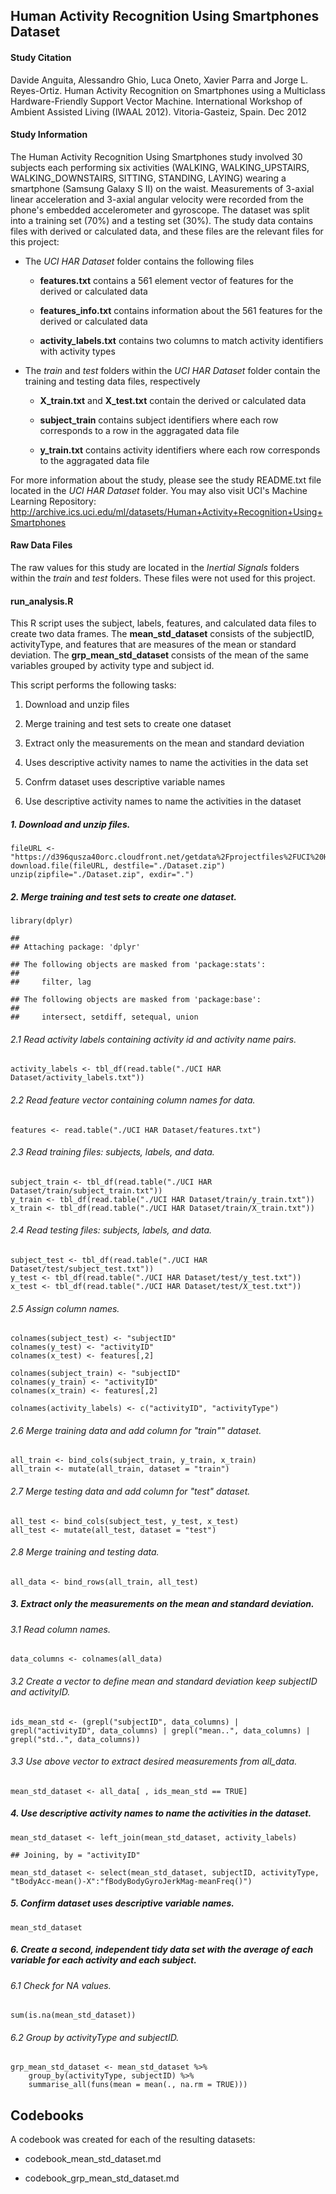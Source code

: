Human Activity Recognition Using Smartphones Dataset
----------------------------------------------------

#### **Study Citation**

Davide Anguita, Alessandro Ghio, Luca Oneto, Xavier Parra and Jorge L.
Reyes-Ortiz. Human Activity Recognition on Smartphones using a
Multiclass Hardware-Friendly Support Vector Machine. International
Workshop of Ambient Assisted Living (IWAAL 2012). Vitoria-Gasteiz,
Spain. Dec 2012

#### **Study Information**

The Human Activity Recognition Using Smartphones study involved 30
subjects each performing six activities (WALKING, WALKING\_UPSTAIRS,
WALKING\_DOWNSTAIRS, SITTING, STANDING, LAYING) wearing a smartphone
(Samsung Galaxy S II) on the waist. Measurements of 3-axial linear
acceleration and 3-axial angular velocity were recorded from the phone's
embedded accelerometer and gyroscope. The dataset was split into a
training set (70%) and a testing set (30%). The study data contains
files with derived or calculated data, and these files are the relevant
files for this project:

-   The *UCI HAR Dataset* folder contains the following files

    -   **features.txt** contains a 561 element vector of features for
        the derived or calculated data

    -   **features\_info.txt** contains information about the 561
        features for the derived or calculated data

    -   **activity\_labels.txt** contains two columns to match activity
        identifiers with activity types

-   The *train* and *test* folders within the *UCI HAR Dataset* folder
    contain the training and testing data files, respectively

    -   **X\_train.txt** and **X\_test.txt** contain the derived or
        calculated data

    -   **subject\_train** contains subject identifiers where each row
        corresponds to a row in the aggragated data file

    -   **y\_train.txt** contains activity identifiers where each row
        corresponds to the aggragated data file

For more information about the study, please see the study README.txt
file located in the *UCI HAR Dataset* folder. You may also visit UCI's
Machine Learning Repository:
<http://archive.ics.uci.edu/ml/datasets/Human+Activity+Recognition+Using+Smartphones>

#### Raw Data Files

The raw values for this study are located in the *Inertial Signals*
folders within the *train* and *test* folders. These files were not used
for this project.

#### **run\_analysis.R**

This R script uses the subject, labels, features, and calculated data
files to create two data frames. The **mean\_std\_dataset** consists of
the subjectID, activityType, and features that are measures of the mean
or standard deviation. The **grp\_mean\_std\_dataset** consists of the
mean of the same variables grouped by activity type and subject id.

This script performs the following tasks:

1.  Download and unzip files

2.  Merge training and test sets to create one dataset

3.  Extract only the measurements on the mean and standard deviation

4.  Uses descriptive activity names to name the activities in the data
    set

5.  Confrm dataset uses descriptive variable names

6.  Use descriptive activity names to name the activities in the dataset

##### 1. Download and unzip files.

    fileURL <- "https://d396qusza40orc.cloudfront.net/getdata%2Fprojectfiles%2FUCI%20HAR%20Dataset.zip"
    download.file(fileURL, destfile="./Dataset.zip")
    unzip(zipfile="./Dataset.zip", exdir=".") 

##### 2. Merge training and test sets to create one dataset.

    library(dplyr)

    ## 
    ## Attaching package: 'dplyr'

    ## The following objects are masked from 'package:stats':
    ## 
    ##     filter, lag

    ## The following objects are masked from 'package:base':
    ## 
    ##     intersect, setdiff, setequal, union

###### 2.1 Read activity labels containing activity id and activity name pairs.

    activity_labels <- tbl_df(read.table("./UCI HAR Dataset/activity_labels.txt"))

###### 2.2 Read feature vector containing column names for data.

    features <- read.table("./UCI HAR Dataset/features.txt")

###### 2.3 Read training files: subjects, labels, and data.

    subject_train <- tbl_df(read.table("./UCI HAR Dataset/train/subject_train.txt"))
    y_train <- tbl_df(read.table("./UCI HAR Dataset/train/y_train.txt"))
    x_train <- tbl_df(read.table("./UCI HAR Dataset/train/X_train.txt"))

###### 2.4 Read testing files: subjects, labels, and data.

    subject_test <- tbl_df(read.table("./UCI HAR Dataset/test/subject_test.txt"))
    y_test <- tbl_df(read.table("./UCI HAR Dataset/test/y_test.txt"))
    x_test <- tbl_df(read.table("./UCI HAR Dataset/test/X_test.txt"))

###### 2.5 Assign column names.

    colnames(subject_test) <- "subjectID"
    colnames(y_test) <- "activityID"
    colnames(x_test) <- features[,2]

    colnames(subject_train) <- "subjectID"
    colnames(y_train) <- "activityID"
    colnames(x_train) <- features[,2]

    colnames(activity_labels) <- c("activityID", "activityType")

###### 2.6 Merge training data and add column for "train"" dataset.

    all_train <- bind_cols(subject_train, y_train, x_train)
    all_train <- mutate(all_train, dataset = "train")

###### 2.7 Merge testing data and add column for "test" dataset.

    all_test <- bind_cols(subject_test, y_test, x_test)
    all_test <- mutate(all_test, dataset = "test")

###### 2.8 Merge training and testing data.

    all_data <- bind_rows(all_train, all_test)

##### 3. Extract only the measurements on the mean and standard deviation.

###### 3.1 Read column names.

    data_columns <- colnames(all_data)

###### 3.2 Create a vector to define mean and standard deviation keep subjectID and activityID.

    ids_mean_std <- (grepl("subjectID", data_columns) | grepl("activityID", data_columns) | grepl("mean..", data_columns) | grepl("std..", data_columns))

###### 3.3 Use above vector to extract desired measurements from all\_data.

    mean_std_dataset <- all_data[ , ids_mean_std == TRUE]

##### 4. Use descriptive activity names to name the activities in the dataset.

    mean_std_dataset <- left_join(mean_std_dataset, activity_labels)

    ## Joining, by = "activityID"

    mean_std_dataset <- select(mean_std_dataset, subjectID, activityType, "tBodyAcc-mean()-X":"fBodyBodyGyroJerkMag-meanFreq()")

##### 5. Confirm dataset uses descriptive variable names.

    mean_std_dataset

##### 6. Create a second, independent tidy data set with the average of each variable for each activity and each subject.

###### 6.1 Check for NA values.

    sum(is.na(mean_std_dataset))

###### 6.2 Group by activityType and subjectID.

    grp_mean_std_dataset <- mean_std_dataset %>% 
        group_by(activityType, subjectID) %>%
        summarise_all(funs(mean = mean(., na.rm = TRUE)))

Codebooks
---------

A codebook was created for each of the resulting datasets:

-   codebook\_mean\_std\_dataset.md

-   codebook\_grp\_mean\_std\_dataset.md
